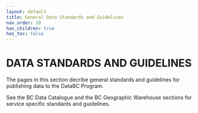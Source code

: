 ```yaml
---
layout: default
title: General Data Standards and Guidelines
nav_order: 20
has_children: true
has_toc: false
---
```


# DATA STANDARDS AND GUIDELINES

The pages in this section decribe general standards and guidelines for publishing data to the DataBC Program.  

See the BC Data Catalogue and the BC Geographic Warehouse sections for service specific standards and guidelines.
